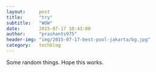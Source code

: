 ```yaml
---
layout:     post
title:      "try"
subtitle:   "WOW"
date:       2015-07-17 10:43:00
author:     "prashants975"
header-img: "img/2015-07-17-best-pool-jakarta/bg.jpg"
category:   techblog
---
```


Some random things. Hope this works.
